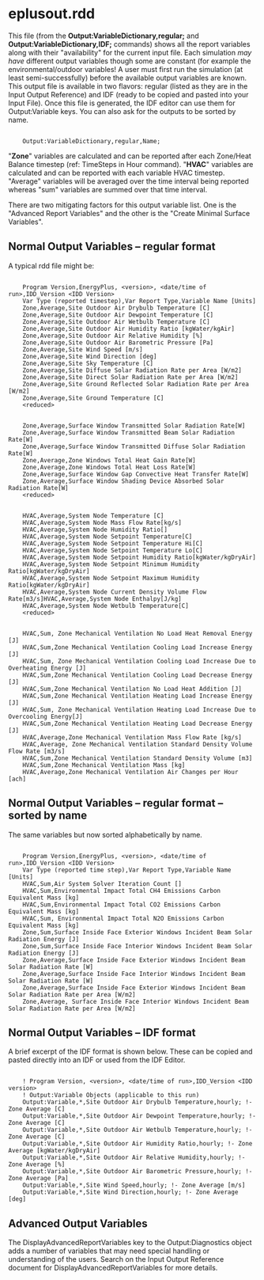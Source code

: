 # eplusout.rdd

This file (from the **Output:VariableDictionary,regular;** and **Output:VariableDictionary,IDF;** commands) shows all the report variables along with their "availability" for the current input file. Each simulation *may have* different output variables though some are constant (for example the environmental/outdoor variables! A user must first run the simulation (at least semi-successfully) before the available output variables are known. This output file is available in two flavors: regular (listed as they are in the Input Output Reference) and IDF (ready to be copied and pasted into your Input File). Once this file is generated, the IDF editor can use them for Output:Variable keys. You can also ask for the outputs to be sorted by name.

~~~~~~~~~~~~~~~~~~~~

    Output:VariableDictionary,regular,Name;
~~~~~~~~~~~~~~~~~~~~

"**Zone**" variables are calculated and can be reported after each Zone/Heat Balance timestep (ref: TimeSteps in Hour command). "**HVAC**" variables are calculated and can be reported with each variable HVAC timestep. "Average" variables will be averaged over the time interval being reported whereas "sum" variables are summed over that time interval.

There are two mitigating factors for this output variable list. One is the "Advanced Report Variables" and the other is the "Create Minimal Surface Variables".

## Normal Output Variables – regular format

A typical rdd file might be:

~~~~~~~~~~~~~~~~~~~~

    Program Version,EnergyPlus, <version>, <date/time of run>,IDD_Version <IDD Version>
    Var Type (reported timestep),Var Report Type,Variable Name [Units]
    Zone,Average,Site Outdoor Air Drybulb Temperature [C]
    Zone,Average,Site Outdoor Air Dewpoint Temperature [C]
    Zone,Average,Site Outdoor Air Wetbulb Temperature [C]
    Zone,Average,Site Outdoor Air Humidity Ratio [kgWater/kgAir]
    Zone,Average,Site Outdoor Air Relative Humidity [%]
    Zone,Average,Site Outdoor Air Barometric Pressure [Pa]
    Zone,Average,Site Wind Speed [m/s]
    Zone,Average,Site Wind Direction [deg]
    Zone,Average,Site Sky Temperature [C]
    Zone,Average,Site Diffuse Solar Radiation Rate per Area [W/m2]
    Zone,Average,Site Direct Solar Radiation Rate per Area [W/m2]
    Zone,Average,Site Ground Reflected Solar Radiation Rate per Area [W/m2]
    Zone,Average,Site Ground Temperature [C]
    <reduced>
~~~~~~~~~~~~~~~~~~~~

~~~~~~~~~~~~~~~~~~~~

    Zone,Average,Surface Window Transmitted Solar Radiation Rate[W]
    Zone,Average,Surface Window Transmitted Beam Solar Radiation Rate[W]
    Zone,Average,Surface Window Transmitted Diffuse Solar Radiation Rate[W]
    Zone,Average,Zone Windows Total Heat Gain Rate[W]
    Zone,Average,Zone Windows Total Heat Loss Rate[W]
    Zone,Average,Surface Window Gap Convective Heat Transfer Rate[W]
    Zone,Average,Surface Window Shading Device Absorbed Solar Radiation Rate[W]
    <reduced>
~~~~~~~~~~~~~~~~~~~~

~~~~~~~~~~~~~~~~~~~~

    HVAC,Average,System Node Temperature [C]
    HVAC,Average,System Node Mass Flow Rate[kg/s]
    HVAC,Average,System Node Humidity Ratio[]
    HVAC,Average,System Node Setpoint Temperature[C]
    HVAC,Average,System Node Setpoint Temperature Hi[C]
    HVAC,Average,System Node Setpoint Temperature Lo[C]
    HVAC,Average,System Node Setpoint Humidity Ratio[kgWater/kgDryAir]
    HVAC,Average,System Node Setpoint Minimum Humidity Ratio[kgWater/kgDryAir]
    HVAC,Average,System Node Setpoint Maximum Humidity Ratio[kgWater/kgDryAir]
    HVAC,Average,System Node Current Density Volume Flow Rate[m3/s]HVAC,Average,System Node Enthalpy[J/kg]
    HVAC,Average,System Node Wetbulb Temperature[C]
    <reduced>
~~~~~~~~~~~~~~~~~~~~

~~~~~~~~~~~~~~~~~~~~

    HVAC,Sum, Zone Mechanical Ventilation No Load Heat Removal Energy [J]
    HVAC,Sum,Zone Mechanical Ventilation Cooling Load Increase Energy [J]
    HVAC,Sum, Zone Mechanical Ventilation Cooling Load Increase Due to Overheating Energy [J]
    HVAC,Sum,Zone Mechanical Ventilation Cooling Load Decrease Energy [J]
    HVAC,Sum,Zone Mechanical Ventilation No Load Heat Addition [J]
    HVAC,Sum,Zone Mechanical Ventilation Heating Load Increase Energy [J]
    HVAC,Sum, Zone Mechanical Ventilation Heating Load Increase Due to Overcooling Energy[J]
    HVAC,Sum,Zone Mechanical Ventilation Heating Load Decrease Energy [J]
    HVAC,Average,Zone Mechanical Ventilation Mass Flow Rate [kg/s]
    HVAC,Average, Zone Mechanical Ventilation Standard Density Volume Flow Rate [m3/s]
    HVAC,Sum,Zone Mechanical Ventilation Standard Density Volume [m3]
    HVAC,Sum,Zone Mechanical Ventilation Mass [kg]
    HVAC,Average,Zone Mechanical Ventilation Air Changes per Hour [ach]
~~~~~~~~~~~~~~~~~~~~

## Normal Output Variables – regular format – sorted by name

The same variables but now sorted alphabetically by name.

~~~~~~~~~~~~~~~~~~~~

    Program Version,EnergyPlus, <version>, <date/time of run>,IDD_Version <IDD Version>
    Var Type (reported time step),Var Report Type,Variable Name [Units]
    HVAC,Sum,Air System Solver Iteration Count []
    HVAC,Sum,Environmental Impact Total CH4 Emissions Carbon Equivalent Mass [kg]
    HVAC,Sum,Environmental Impact Total CO2 Emissions Carbon Equivalent Mass [kg]
    HVAC,Sum, Environmental Impact Total N2O Emissions Carbon Equivalent Mass [kg]
    Zone,Sum,Surface Inside Face Exterior Windows Incident Beam Solar Radiation Energy [J]
    Zone,Sum,Surface Inside Face Interior Windows Incident Beam Solar Radiation Energy [J]
    Zone,Average,Surface Inside Face Exterior Windows Incident Beam Solar Radiation Rate [W]
    Zone,Average,Surface Inside Face Interior Windows Incident Beam Solar Radiation Rate [W]
    Zone,Average,Surface Inside Face Exterior Windows Incident Beam Solar Radiation Rate per Area [W/m2]
    Zone,Average, Surface Inside Face Interior Windows Incident Beam Solar Radiation Rate per Area [W/m2]
~~~~~~~~~~~~~~~~~~~~

## Normal Output Variables – IDF format

A brief excerpt of the IDF format is shown below. These can be copied and pasted directly into an IDF or used from the IDF Editor.

~~~~~~~~~~~~~~~~~~~~

    ! Program Version, <version>, <date/time of run>,IDD_Version <IDD version>
    ! Output:Variable Objects (applicable to this run)
    Output:Variable,*,Site Outdoor Air Drybulb Temperature,hourly; !- Zone Average [C]
    Output:Variable,*,Site Outdoor Air Dewpoint Temperature,hourly; !- Zone Average [C]
    Output:Variable,*,Site Outdoor Air Wetbulb Temperature,hourly; !- Zone Average [C]
    Output:Variable,*,Site Outdoor Air Humidity Ratio,hourly; !- Zone Average [kgWater/kgDryAir]
    Output:Variable,*,Site Outdoor Air Relative Humidity,hourly; !- Zone Average [%]
    Output:Variable,*,Site Outdoor Air Barometric Pressure,hourly; !- Zone Average [Pa]
    Output:Variable,*,Site Wind Speed,hourly; !- Zone Average [m/s]
    Output:Variable,*,Site Wind Direction,hourly; !- Zone Average [deg]
~~~~~~~~~~~~~~~~~~~~

## Advanced Output Variables

The DisplayAdvancedReportVariables key to the Output:Diagnostics object adds a number of variables that may need special handling or understanding of the users. Search on the Input Output Reference document for DisplayAdvancedReportVariables for more details.